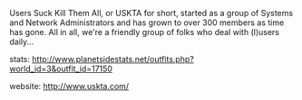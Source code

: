 Users Suck Kill Them All, or USKTA for short, started as a group of Systems and
Network Administrators and has grown to over 300 members as time has gone. All
in all, we're a friendly group of folks who deal with (l)users daily...

stats: <http://www.planetsidestats.net/outfits.php?world_id=3&outfit_id=17150>

website: <http://www.uskta.com/>
